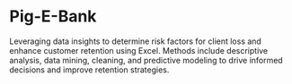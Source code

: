 # Pig-E-Bank
Leveraging data insights to determine risk factors for client loss and enhance customer retention using Excel. Methods include descriptive analysis, data mining, cleaning, and predictive modeling to drive informed decisions and improve retention strategies.
